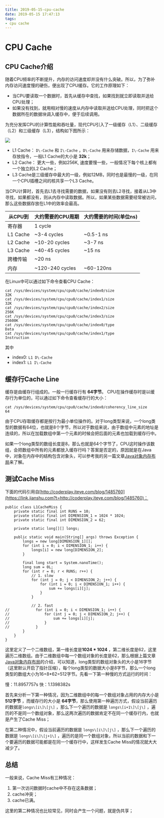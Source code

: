 ```yaml
---
title: 2019-05-15-cpu-cache
date: 2019-05-15 17:47:13
tags:
- cpu cache
---
```


# CPU Cache
## CPU Cache介绍

随着CPU频率的不断提升，内存的访问速度却并没有什么突破。所以，为了弥补内存访问速度慢的硬伤，便出现了CPU缓存。它的工作原理如下：

* 当CPU要读取一个数据时，首先从缓存中查找，如果找到就立即读取并送给CPU处理；
* 如果没有找到，就用相对慢的速度从内存中读取并送给CPU处理，同时把这个数据所在的数据块调入缓存中，便于后续调用。

为充分发挥CPU的计算性能和吞吐量，现代CPU引入了一级缓存（L1）、二级缓存（L2）和三级缓存（L3），结构如下图所示：

![](https://upload-images.jianshu.io/upload_images/5401975-8e9eba8ad5656e7f.jpg?imageMogr2/auto-orient/strip%7CimageView2/2/w/739/format/webp)

* L1 Cache： `D\-Cache` 和 `I\-Cache` ，`D\-Cache` 用来存储数据，`I\-Cache` 用来存放指令，一般L1 Cache的大小是 **32k**；
* L2 Cache： 更大一些，例如256K, 速度要慢一些，一般情况下每个核上都有一个独立的L2 Cache；
* L3 Cache是三级缓存中最大的一级，例如12MB，同时也是最慢的一级，在同一个CPU插槽之间的核共享一个L3 Cache。

当CPU计算时，首先去L1去寻找需要的数据，如果没有则去L2寻找，接着从L3中寻找，如果都没有，则从内存中读取数据。所以，如果某些数据需要经常被访问，那么这些数据存放在L1中的效率会最高。

| 从CPU到 | 大约需要的CPU周期 | 大约需要的时间(单位ns) |
|---|---|---|
| 寄存器 |1 cycle  | |
| L1 Cache | ~3\-4 cycles  | ~0.5\-1 ns  |
| L2 Cache  | ~10\-20 cycles  |  ~3\-7 ns |
| L3 Cache  | ~40\-45 cycles  | ~15 ns  |
| 跨槽传输  | ~20 ns  | |
| 内存  | ~120\-240 cycles |  ~60\-120ns |

在Linux中可以通过如下命令查看CPU Cache：

```
cat /sys/devices/system/cpu/cpu0/cache/index0/size
32K
cat /sys/devices/system/cpu/cpu0/cache/index1/size
32K
cat /sys/devices/system/cpu/cpu0/cache/index2/size
256K
cat /sys/devices/system/cpu/cpu0/cache/index3/size
25600K
cat /sys/devices/system/cpu/cpu0/cache/index0/type
Data
cat /sys/devices/system/cpu/cpu0/cache/index1/type
Instruction
```
其中
- index0: `L1 D\-Cache`
- index1: `L1 I\-Cache`

## 缓存行Cache Line

缓存是由缓存行组成的。一般一行缓存行有 **64字节**。
CPU在操作缓存时是以缓存行为单位的，可以通过如下命令查看缓存行的大小：
```
cat /sys/devices/system/cpu/cpu0/cache/index0/coherency_line_size
64
```

由于CPU存取缓存都是按行为最小单位操作的。对于long类型来说，一个long类型的数据有64位，也就是8个字节，所以对于数组来说，由于数组中元素的地址是连续的，所以在加载数组中第一个元素的时候会把后面的元素也加载到缓存行中。

如果一个long类型的数组长度是8，那么也就是64个字节了，CPU这时操作该数组，会把数组中所有的元素都放入缓存行吗？答案是否定的，原因就是在Java中，对象在内存中的结构包含对象头，可以参考我的另一篇文章[Java对象内存布局](https://link.jianshu.com?t=http://www.ideabuffer.cn/2017/05/06/Java%E5%AF%B9%E8%B1%A1%E5%86%85%E5%AD%98%E5%B8%83%E5%B1%80/)来了解。

## 测试Cache Miss

下面的代码引用自[http://coderplay.iteye.com/blog/1485760](https://link.jianshu.com?t=http://coderplay.iteye.com/blog/1485760)：

```
public class L1CacheMiss {
    private static final int RUNS = 10;
    private static final int DIMENSION_1 = 1024 * 1024;
    private static final int DIMENSION_2 = 62;

    private static long[][] longs;

    public static void main(String[] args) throws Exception {
        longs = new long[DIMENSION_1][];
        for (int i = 0; i < DIMENSION_1; i++) {
            longs[i] = new long[DIMENSION_2];
        }

        final long start = System.nanoTime();
        long sum = 0L;
        for (int r = 0; r < RUNS; r++) {
            // 1. slow
            for (int j = 0; j < DIMENSION_2; j++) {
                for (int i = 0; i < DIMENSION_1; i++) {
                    sum += longs[i][j];
                }
            }

            // 2. fast
//            for (int i = 0; i < DIMENSION_1; i++) {
//                for (int j = 0; j < DIMENSION_2; j++) {
//                    sum += longs[i][j];
//                }
//            }
        }
    }
}

```

这里定义了一个二维数组，第一维长度是**1024 \* 1024** ，第二维长度是62，这里遍历二维数组。由于二维数组中每一个数组对象的长度是62，那么根据上篇文章[Java对象内存布局](https://link.jianshu.com?t=http://www.ideabuffer.cn/2017/05/06/Java%E5%AF%B9%E8%B1%A1%E5%86%85%E5%AD%98%E5%B8%83%E5%B1%80/)的介绍，可以知道，long类型的数组对象头的大小是16字节（这里默认开启了指针压缩），每个long类型的数据大小是8字节，那么一个long类型的数组大小为16+8\*62=512字节。先看一下第一种慢的方式运行的时间：

慢：11.8957757s
快：1.1398382s

首先来分析一下第一种情况，因为二维数组中的每一个数组对象占用的内存大小是 **512字节** ，而缓存行的大小是 **64字节**，那么使用第一种遍历方式，假设当前遍历的数据是`longs\[i\]\[j\]` ，那么下一个遍历的数据是 `longs\[i+1\]\[j\]` ，遍历的不是同一个数组对象，那么这两次遍历的数据肯定不在同一个缓存行内，也就是产生了Cache Miss；

在第二种情况中，假设当前遍历的数据是 `longs\[i\]\[j\]` ，那么下一个遍历的数据是 `longs\[i\]\[j+1\]` ，遍历的是同一个数组对象，所以当前的数据和下一个要遍历的数据可能都是在同一个缓存行中，这样发生Cache Miss的情况就大大减少了。

## 总结

一般来说，Cache Miss有三种情况：

1.  第一次访问数据时cache中不存在这条数据；
2.  cache冲突；
3.  cache已满。

这里的第二种情况也比较常见，同时会产生一个问题，就是伪共享；
